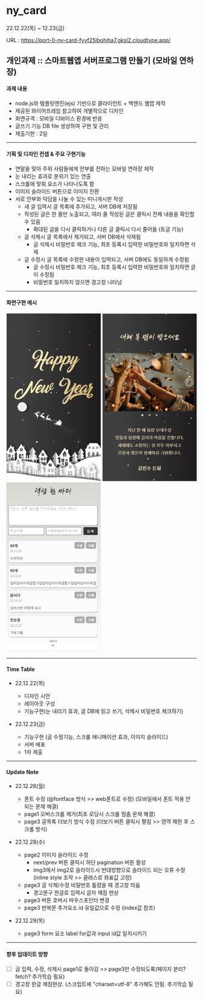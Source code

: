 # ny_card

22.12.22(목) ~ 12.23(금)

URL : https://port-0-ny-card-fyyf25lbohiha7.gksl2.cloudtype.app/

## 개인과제 :: 스마트웹앱 서버프로그램 만들기 (모바일 연하장)

#### 과제 내용
- node.js와 템플릿엔진(ejs) 기반으로 클라이언트 + 백엔드 웹앱 제작
- 제공된 와이어프레임 참고하여 개별적으로 디자인
- 화면규격 : 모바일 디바이스 환경에 반응
- 글쓰기 기능 DB file 생성하여 구현 및 관리
- 제출기한 : 2일
---
#### 기획 및 디자인 컨셉 & 주요 구현기능
- 연말을 맞아 주위 사람들에게 안부를 전하는 모바일 연하장 제작
- 눈 내리는 효과로 분위기 있는 연출
- 스크롤에 맞춰 요소가 나타나도록 함
- 이미지 슬라이드 버튼으로 이미지 전환
- 서로 안부와 덕담을 나눌 수 있는 미니게시판 작성 
    - 새 글 입력시 글 목록에 추가되고, 서버 DB에 저장됨
    - 작성된 글은 한 줄만 노출되고, 여러 줄 작성된 글은 클릭시 전체 내용을 확인할 수 있음
        - 확대된 글을 다시 클릭하거나 다른 글 클릭시 다시 줄어듦 (토글 기능)
    - 글 삭제시 글 목록에서 제거되고, 서버 DB에서 삭제됨
        - 글 삭제시 비밀번호 체크 기능, 최초 등록시 입력한 비밀번호와 일치하면 삭제
    - 글 수정시 글 목록에 수정한 내용이 입력되고, 서버 DB에도 동일하게 수정됨
        - 글 수정시 비밀번호 체크 기능, 최초 등록시 입력한 비밀번호와 일치하면 글이 수정됨
        - 비밀번호 일치하지 않으면 경고창 나타남

---
#### 화면구현 예시

<img src="https://github.com/chunjaeilu/ny_card/blob/master/public/images/%EC%BA%A1%EC%B3%90%EC%9D%B4%EB%AF%B8%EC%A7%80/page1.png?raw=true" width="250"> <img src="https://github.com/chunjaeilu/ny_card/blob/master/public/images/%EC%BA%A1%EC%B3%90%EC%9D%B4%EB%AF%B8%EC%A7%80/page2.png?raw=true" width="250"> <img src="https://github.com/chunjaeilu/ny_card/blob/master/public/images/%EC%BA%A1%EC%B3%90%EC%9D%B4%EB%AF%B8%EC%A7%80/page3.png?raw=true" width="250">

---

#### Time Table

- 22.12.22(목)
  - 디자인 시안
  - 레이아웃 구성
  - 기능구현(눈 내리기 효과, 글 DB에 읽고 쓰기, 삭제시 비밀번호 체크하기)
  
- 22.12.23(금)
  - 기능구현 (글 수정기능, 스크롤 애니메이션 효과, 이미지 슬라이드)
  - 서버 배포
  - 1차 제출
---

#### Update Note

- 22.12.26(월)  
  - 폰트 수정 (@fontface 방식 >> web폰트로 수정) (모바일에서 폰트 적용 안 되는 문제 해결)
  - page1 오버스크롤 제거(최초 로딩시 스크롤 멈춤 문제 해결)
  - page3 글목록 더보기 방식 수정 (더보기 버튼 클릭시 펼침 >> 영역 제한 후 스크롤 방식)

- 22.12.28(수)  
  - page2 이미지 슬라이드 수정
    - next/prev 버튼 클릭시 하단 pagination 버튼 활성
    - img3에서 img2로 슬라이드시 반대방향으로 슬라이드 되는 오류 수정 (inline style 조작 >> 클래스로 좌표값 고정)
  - page3 글 삭제/수정 비밀번호 틀렸을 때 경고창 띄움
    - 경고문구 한글로 입력시 글자 깨짐 현상
  - page3 버튼 호버시 마우스포인터 변경
  - page3 반복문 추가요소 id 유일값으로 수정 (index값 참조)
     
- 22.12.29(목)  
  - page3 form 요소 label for값과 input id값 일치시키기
  
---
#### 향후 업데이트 방향
- [ ] 글 입력, 수정, 삭제시 page1로 돌아감 >> page3만 수정되도록(페이지 분리? fetch? 추가학습 필요)
- [ ] 경고창 한글 깨짐현상. (스크립트에 "charset=utf-8" 추가해도 안됨. 추가학습 필요)
